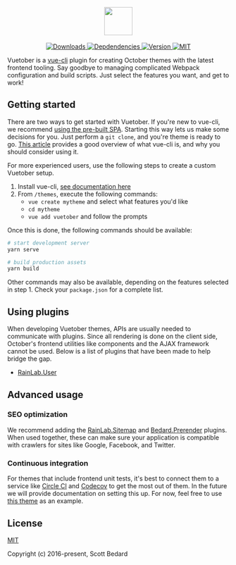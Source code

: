 <p align="center">
    <img height="64px" src="http://i.imgur.com/Ia3H0Ae.png" /><br />
    <br />
    <a href="https://www.npmtrends.com/vue-cli-plugin-vuetober">
        <img src="https://img.shields.io/npm/dt/vue-cli-plugin-vuetober.svg" alt="Downloads" />
    </a>
    <a href="https://david-dm.org/scottbedard/vuetober">
        <img alt="Depdendencies" src="https://img.shields.io/david/scottbedard/vuetober" />
    </a>
    <a href="https://www.npmjs.com/package/vue-cli-plugin-vuetober">
        <img src="https://img.shields.io/npm/v/vue-cli-plugin-vuetober.svg" alt="Version" />
    </a>
    <a href="https://github.com/scottbedard/oc-vuetober-theme/blob/master/LICENSE">
        <img src="https://img.shields.io/badge/license-MIT-blue.svg" alt="MIT" />
    </a>
</p>

Vuetober is a [vue-cli](https://cli.vuejs.org) plugin for creating October themes with the latest frontend tooling. Say goodbye to managing complicated Webpack configuration and build scripts. Just select the features you want, and get to work!

## Getting started

There are two ways to get started with Vuetober. If you're new to vue-cli, we recommend [using the pre-built SPA](https://github.com/scottbedard/vuetober-spa). Starting this way lets us make some decisions for you. Just perform a `git clone`, and you're theme is ready to go. [This article](https://medium.com/the-vue-point/vue-cli-3-0-is-here-c42bebe28fbb) provides a good overview of what vue-cli is, and why you should consider using it.

For more experienced users, use the following steps to create a custom Vuetober setup.

1. Install vue-cli, [see documentation here](https://cli.vuejs.org/guide/installation.html)
2. From `/themes`, execute the following commands:
   - `vue create mytheme` and select what features you'd like
   - `cd mytheme`
   - `vue add vuetober` and follow the prompts
   
Once this is done, the following commands should be available:

```bash
# start development server
yarn serve

# build production assets
yarn build
```

Other commands may also be available, depending on the features selected in step 1. Check your `package.json` for a complete list.

## Using plugins

When developing Vuetober themes, APIs are usually needed to communicate with plugins. Since all rendering is done on the client side, October's frontend utilities like components and the AJAX framework cannot be used. Below is a list of plugins that have been made to help bridge the gap.

- [RainLab.User](https://github.com/scottbedard/rainlab-user-api)

## Advanced usage

### SEO optimization

We recommend adding the [RainLab.Sitemap](https://github.com/rainlab/sitemap-plugin) and [Bedard.Prerender](https://github.com/scottbedard/oc-prerender-plugin) plugins. When used together, these can make sure your application is compatible with crawlers for sites like Google, Facebook, and Twitter.

### Continuous integration

For themes that include frontend unit tests, it's best to connect them to a service like [Circle CI](https://circleci.com) and [Codecov](https://codecov.io) to get the most out of them. In the future we will provide documentation on setting this up. For now, feel free to use [this theme](https://github.com/scottbedard/speedcube.site/blob/dev/circle.yml#L73-L95) as an example.

## License

[MIT](https://github.com/scottbedard/oc-vuetober-theme/blob/master/LICENSE)

Copyright (c) 2016-present, Scott Bedard
